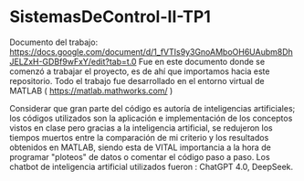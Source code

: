 # SistemasDeControl-II-TP1
Documento del trabajo: https://docs.google.com/document/d/1_fVTIs9y3GnoAMboOH6UAubm8DhJELZxH-GDBf9wFxY/edit?tab=t.0
Fue en este documento donde se comenzó a trabajar el proyecto, es de ahí que importamos hacia este repositorio.
Todo el trabajo fue desarrollado en el entorno virtual de MATLAB ( https://matlab.mathworks.com/ ) 

Considerar que gran parte del código es autoría de inteligencias artificiales; los códigos utilizados son la aplicación e implementación 
de los conceptos vistos en clase pero gracias a la inteligencia artificial, se redujeron los tiempos muertos entre la comparación de mi criterio y los resultados
obtenidos en MATLAB, siendo esta de VITAL importancia a la hora de programar "ploteos" de datos o comentar el código paso a paso. 
Los chatbot de inteligencia artificial utilizados fueron : ChatGPT 4.0, DeepSeek.
